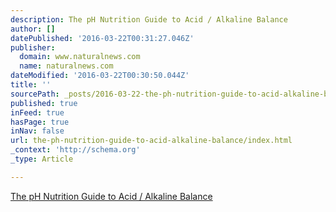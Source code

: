 ```yaml
---
description: The pH Nutrition Guide to Acid / Alkaline Balance
author: []
datePublished: '2016-03-22T00:31:27.046Z'
publisher:
  domain: www.naturalnews.com
  name: naturalnews.com
dateModified: '2016-03-22T00:30:50.044Z'
title: ''
sourcePath: _posts/2016-03-22-the-ph-nutrition-guide-to-acid-alkaline-balance.md
published: true
inFeed: true
hasPage: true
inNav: false
url: the-ph-nutrition-guide-to-acid-alkaline-balance/index.html
_context: 'http://schema.org'
_type: Article

---
```

[The pH Nutrition Guide to Acid / Alkaline Balance][0]

[0]: http://www.naturalnews.com/Report_acid_alkaline_pH_0.html